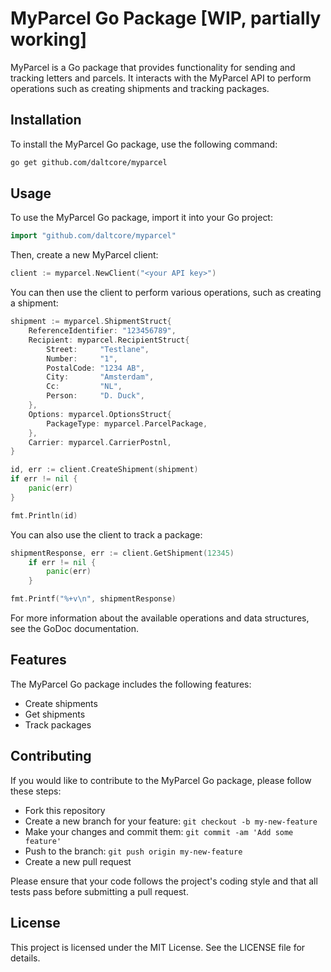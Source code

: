 # MyParcel Go Package [WIP, partially working]
MyParcel is a Go package that provides functionality for sending and tracking letters and parcels. It interacts with the MyParcel API to perform operations such as creating shipments and tracking packages.

## Installation
To install the MyParcel Go package, use the following command:

```bash
go get github.com/daltcore/myparcel
```

## Usage
To use the MyParcel Go package, import it into your Go project:

```go
import "github.com/daltcore/myparcel"
```

Then, create a new MyParcel client:

```go
client := myparcel.NewClient("<your API key>")
````

You can then use the client to perform various operations, such as creating a shipment:

```go
shipment := myparcel.ShipmentStruct{
    ReferenceIdentifier: "123456789",
    Recipient: myparcel.RecipientStruct{
        Street:     "Testlane",
        Number:     "1",
        PostalCode: "1234 AB",
        City:       "Amsterdam",
        Cc:         "NL",
        Person:     "D. Duck",
    },
    Options: myparcel.OptionsStruct{
        PackageType: myparcel.ParcelPackage,
    },
    Carrier: myparcel.CarrierPostnl,
}

id, err := client.CreateShipment(shipment)
if err != nil {
    panic(err)
}

fmt.Println(id)
```
You can also use the client to track a package:

```go
shipmentResponse, err := client.GetShipment(12345)
	if err != nil {
		panic(err)
	}

fmt.Printf("%+v\n", shipmentResponse)
```

For more information about the available operations and data structures, see the GoDoc documentation.

## Features
The MyParcel Go package includes the following features:

- Create shipments
- Get shipments
- Track packages

## Contributing
If you would like to contribute to the MyParcel Go package, please follow these steps:

- Fork this repository
- Create a new branch for your feature: `git checkout -b my-new-feature`
- Make your changes and commit them: `git commit -am 'Add some feature'`
- Push to the branch: `git push origin my-new-feature`
- Create a new pull request

Please ensure that your code follows the project's coding style and that all tests pass before submitting a pull request.

## License
This project is licensed under the MIT License. See the LICENSE file for details.